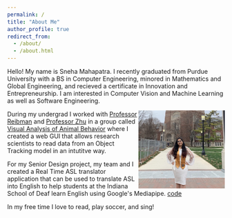 ```yaml
---
permalink: /
title: "About Me"
author_profile: true
redirect_from: 
  - /about/
  - /about.html
---
```


Hello! My name is Sneha Mahapatra. I recently graduated from Purdue University with a BS in Computer Engineering, minored in Mathematics and Global Engineering, and recieved a certificate in Innovation and Entrepreneurship. I am interested in Computer Vision and Machine Learning as well as Software Engineering. 

 <img  style="float: right;" src='/images/IMG_0044.jpg'  width="200">

During my undergrad I worked with [Professor Reibman](https://engineering.purdue.edu/ECE/People/ptPeopleListing?group_id=2571&resource_id=117177) and [Professor Zhu](https://engineering.purdue.edu/~zhu0/) in a group called [Visual Analysis of Animal Behavior](https://engineering.purdue.edu/VADL/index.html) where I created a web GUI that allows research scientists to read data from an Object Tracking model in an intutitve way. 

For my Senior Design project, my team and I created a Real Time ASL translator application that can be used to translate ASL into English to help students at the Indiana School of Deaf learn English using Google's Mediapipe. [code](https://github.com/sne21star/mediapipe)

In my free time I love to read, play soccer, and sing! 

